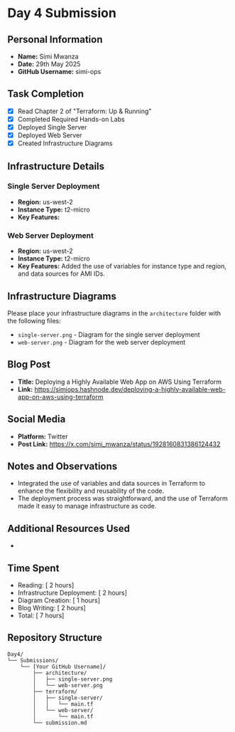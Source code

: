 # Day 4 Submission

## Personal Information
- **Name:** Simi Mwanza
- **Date:** 29th May 2025
- **GitHub Username:** simi-ops

## Task Completion
- [x] Read Chapter 2 of "Terraform: Up & Running"
- [x] Completed Required Hands-on Labs
- [x] Deployed Single Server
- [x] Deployed Web Server
- [x] Created Infrastructure Diagrams

## Infrastructure Details

### Single Server Deployment
- **Region:** us-west-2
- **Instance Type:** t2-micro
- **Key Features:** 

### Web Server Deployment
- **Region:** us-west-2
- **Instance Type:** t2-micro
- **Key Features:** Added the use of variables for instance type and region, and data sources for AMI IDs.
## Infrastructure Diagrams
Please place your infrastructure diagrams in the `architecture` folder with the following files:
- `single-server.png` - Diagram for the single server deployment
- `web-server.png` - Diagram for the web server deployment

## Blog Post
- **Title:** Deploying a Highly Available Web App on AWS Using Terraform
- **Link:** https://simiops.hashnode.dev/deploying-a-highly-available-web-app-on-aws-using-terraform

## Social Media
- **Platform:** Twitter
- **Post Link:** https://x.com/simi_mwanza/status/1928160831386124432

## Notes and Observations
- Integrated the use of variables and data sources in Terraform to enhance the flexibility and reusability of the code.
- The deployment process was straightforward, and the use of Terraform made it easy to manage infrastructure as code.

## Additional Resources Used
- 

## Time Spent
- Reading: [ 2 hours]
- Infrastructure Deployment: [ 2 hours]
- Diagram Creation: [ 1 hours]
- Blog Writing: [ 2 hours]
- Total: [ 7 hours]

## Repository Structure
```
Day4/
└── Submissions/
    └── [Your GitHub Username]/
        ├── architecture/
        │   ├── single-server.png
        │   └── web-server.png
        ├── terraform/
        │   ├── single-server/
        │   │   └── main.tf
        │   └── web-server/
        │       └── main.tf
        └── submission.md
``` 



